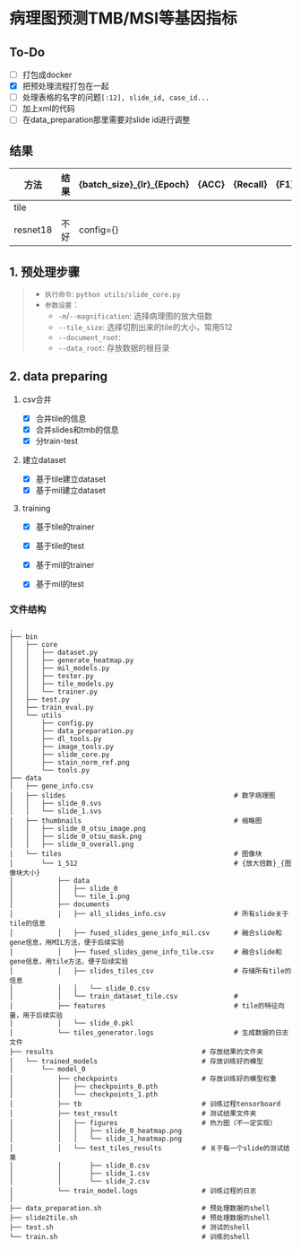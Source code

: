 # 病理图预测TMB/MSI等基因指标

## To-Do

- [ ] 打包成docker
- [x] 把预处理流程打包在一起
- [ ] 处理表格的名字的问题`[:12], slide_id, case_id...`
- [ ] 加上xml的代码
- [ ] 在data_preparation那里需要对slide id进行调整

## 结果

|方法|结果|{batch_size}\_{lr}\_{Epoch}|{ACC}|{Recall}|{F1}|{AUC}|
|--------|--------|--------|--------|--------|--------|--------|
|tile|
|resnet18|不好|config={}||


## 1. 预处理步骤

>  * `执行命令`: ```python utils/slide_core.py```
>  * `参数设置`：
>       * `-m`/`--magnification`: 选择病理图的放大倍数
>       * `--tile_size`: 选择切割出来的tile的大小，常用512
>       * `--document_root`: 
>       * `--data_root`: 存放数据的根目录


## 2. data preparing

1. csv合并

    - [x] 合并tile的信息
    - [x] 合并slides和tmb的信息
    - [x] 分train-test
    
2. 建立dataset
   
    - [x] 基于tile建立dataset
    - [x] 基于mil建立dataset

3. training
    - [x] 基于tile的trainer
    - [x] 基于tile的test
      
    - [x] 基于mil的trainer
    - [x] 基于mil的test


### 文件结构

```
.
├── bin
│   ├── core
│   │   ├── dataset.py
│   │   ├── generate_heatmap.py
│   │   ├── mil_models.py
│   │   ├── tester.py
│   │   ├── tile_models.py
│   │   └── trainer.py
│   ├── test.py
│   ├── train_eval.py
│   └── utils
│       ├── config.py
│       ├── data_preparation.py
│       ├── dl_tools.py
│       ├── image_tools.py
│       ├── slide_core.py
│       ├── stain_norm_ref.png
│       └── tools.py
├── data
│   ├── gene_info.csv
│   ├── slides      									# 数字病理图
│   │   ├── slide_0.svs
│   │   └── slide_1.svs
│   ├── thumbnails  									# 缩略图
│   │   ├── slide_0_otsu_image.png
│   │   ├── slide_0_otsu_mask.png
│   │   ├── slide_0_overall.png
│   └── tiles       									# 图像块
│       └── 1_512			   							# {放大倍数}_{图像块大小}
│           ├── data
│           │   ├── slide_0
│           │   └── tile_1.png
│           ├── documents
│           │   ├── all_slides_info.csv					# 所有slide关于tile的信息
│           │   ├── fused_slides_gene_info_mil.csv		# 融合slide和gene信息，用MIL方法，便于后续实验
│           │   ├── fused_slides_gene_info_tile.csv		# 融合slide和gene信息，用tile方法，便于后续实验
│           │   ├── slides_tiles_csv					# 存储所有tile的信息
│           │   │   └── slide_0.csv
│           │   └── train_dataset_tile.csv				# 
│           ├── features								# tile的特征向量，用于后续实验
│           │   └── slide_0.pkl
│           └── tiles_generator.logs					# 生成数据的日志文件
├── results										# 存放结果的文件夹
│   └── trained_models							# 存放训练好的模型
│       └── model_0
│           ├── checkpoints						# 存放训练好的模型权重
│           │   ├── checkpoints_0.pth 
│           │   └── checkpoints_1.pth
│           ├── tb								# 训练过程tensorboard
│           ├── test_result						# 测试结果文件夹
│           │   ├── figures						# 热力图（不一定实现）
│           │   │   ├── slide_0_heatmap.png
│           │   │   └── slide_1_heatmap.png
│           │   └── test_tiles_results			# 关于每一个slide的测试结果
│           │       ├── slide_0.csv
│           │       ├── slide_1.csv
│           │       └── slide_2.csv
│           └── train_model.logs				# 训练过程的日志
│
├── data_preparation.sh							# 预处理数据的shell
├── slide2tile.sh								# 预处理数据的shell
├── test.sh										# 测试的shell
└── train.sh									# 训练的shell
```





